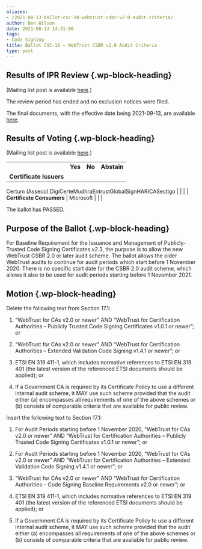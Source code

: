 ```yaml
---
aliases:
- /2021-08-13-ballot-csc-10-webtrust-csbr-v2-0-audit-criteria/
author: Ben Wilson
date: 2021-08-13 14:31:00
tags:
- Code Signing
title: Ballot CSC-10 – WebTrust CSBR v2.0 Audit Criteria
type: post
---
```


## Results of IPR Review {.wp-block-heading}

(Mailing list post is available [here][1].)

The review period has ended and no exclusion notices were filed.

The final documents, with the effective date being 2021-09-13, are available [here][2].

## Results of Voting {.wp-block-heading}

(Mailing list post is available [here][3].)

| | | | |
| --- | --- | --- | --- |
| | **Yes** | **No** | **Abstain** |
| **Certificate Issuers** |
Certum (Asseco) DigiCerteMudhraEntrustGlobalSignHARICASectigo
| | |
| **Certificate Consumers** |
Microsoft
| | |

The ballot has PASSED.

## Purpose of the Ballot {.wp-block-heading}

For Baseline Requirement for the Issuance and Management of Publicly-Trusted Code Signing Certificates v2.3, the purpose is to allow the new WebTrust CSBR 2.0 or later audit scheme. The ballot allows the older WebTrust audits to continue for audit periods which start before 1 November 2020. There is no specific start date for the CSBR 2.0 audit scheme, which allows it also to be used for audit periods starting before 1 November 2021.

## Motion {.wp-block-heading}

Delete the following text from Section 17.1:

1. “WebTrust for CAs v2.0 or newer” AND “WebTrust for Certification Authorities – Publicly Trusted Code Signing Certificates v1.0.1 or newer”; or

1. “WebTrust for CAs v2.0 or newer” AND “WebTrust for Certification Authorities – Extended Validation Code Signing v1.4.1 or newer”; or

1. ETSI EN 319 411-1, which includes normative references to ETSI EN 319 401 (the latest version of the referenced ETSI documents should be applied); or

1. If a Government CA is required by its Certificate Policy to use a different internal audit scheme, it MAY use such scheme provided that the audit either (a) encompasses all requirements of one of the above schemes or (b) consists of comparable criteria that are available for public review.

Insert the following text to Section 17.1:

1. For Audit Periods starting before 1 November 2020, “WebTrust for CAs v2.0 or newer” AND “WebTrust for Certification Authorities – Publicly Trusted Code Signing Certificates v1.0.1 or newer”; or

1. For Audit Periods starting before 1 November 2020, “WebTrust for CAs v2.0 or newer” AND “WebTrust for Certification Authorities – Extended Validation Code Signing v1.4.1 or newer”; or

1. “WebTrust for CAs v2.0 or newer” AND “WebTrust for Certification Authorities – Code Signing Baseline Requirements v2.0 or newer”; or

1. ETSI EN 319 411-1, which includes normative references to ETSI EN 319 401 (the latest version of the referenced ETSI documents should be applied); or

1. If a Government CA is required by its Certificate Policy to use a different internal audit scheme, it MAY use such scheme provided that the audit either (a) encompasses all requirements of one of the above schemes or (b) consists of comparable criteria that are available for public review.

[1]: https://lists.cabforum.org/pipermail/cscwg-public/2021-September/000537.html
[2]: /baseline-requirements-code-signing/
[3]: https://lists.cabforum.org/pipermail/cscwg-public/2021-August/000505.html